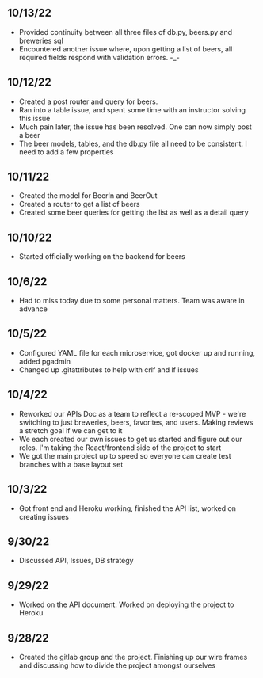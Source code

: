 ## 10/13/22
* Provided continuity between all three files of db.py, beers.py and breweries sql
* Encountered another issue where, upon getting a list of beers, all required fields respond with validation errors. -_-

## 10/12/22
* Created a post router and query for beers.
* Ran into a table issue, and spent some time with an instructor solving this issue
* Much pain later, the issue has been resolved. One can now simply post a beer
* The beer models, tables, and the db.py file all need to be consistent. I need to add a few properties

## 10/11/22
* Created the model for BeerIn and BeerOut
* Created a router to get a list of beers
* Created some beer queries for getting the list as well as a detail query

## 10/10/22
* Started officially working on the backend for beers

## 10/6/22
* Had to miss today due to some personal matters. Team was aware in advance

## 10/5/22
* Configured YAML file for each microservice, got docker up and running, added pgadmin
* Changed up .gitattributes to help with crlf and lf issues


## 10/4/22
* Reworked our APIs Doc as a team to reflect a re-scoped MVP - we're switching to just breweries, beers, favorites, and users. Making reviews a stretch goal if we can get to it
* We each created our own issues to get us started and figure out our roles. I'm taking the React/frontend side of the project to start
* We got the main project up to speed so everyone can create test branches with a base layout set

## 10/3/22
* Got front end and Heroku working, finished the API list, worked on creating issues

## 9/30/22
* Discussed API, Issues, DB strategy

## 9/29/22
* Worked on the API document. Worked on deploying the project to Heroku

## 9/28/22
* Created the gitlab group and the project. Finishing up our wire frames and discussing how to divide the project amongst ourselves